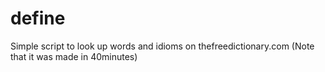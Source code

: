 define
======

Simple script to look up words and idioms on thefreedictionary.com (Note that it was made in 40minutes)
